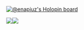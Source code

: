 [![@enapiuz's Holopin board](https://holopin.me/enapiuz)](https://holopin.io/@enapiuz)

<div style="display:flex;align-items:center;">
  <a href="https://github.com/anuraghazra/github-readme-stats">
    <img src="https://github-readme-stats.vercel.app/api?username=Enapiuz&show_icons=true&theme=material-palenight&count_private=true&hide_border=true" />
  </a>
  <a href="https://github.com/anuraghazra/github-readme-stats">
    <img src="https://github-readme-stats.vercel.app/api/top-langs?username=Enapiuz&show_icons=true&theme=material-palenight&hide_border=true&layout=compact" />
  </a>
</div>
